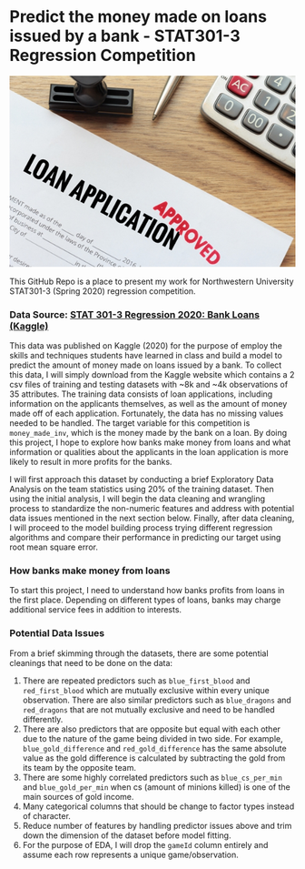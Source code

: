 # Predict the money made on loans issued by a bank - STAT301-3 Regression Competition

![](image/loan-application.jpg)<!-- -->

This GitHub Repo is a place to present my work for Northwestern University STAT301-3 (Spring 2020) regression competition.

### Data Source: [STAT 301-3 Regression 2020: Bank Loans (Kaggle)](https://www.kaggle.com/c/nustat3013reg)

This data was published on Kaggle (2020) for the purpose of employ the skills and techniques students have learned in class and build a model to predict the amount of money made on loans issued by a bank. To collect this data, I will simply download from the Kaggle website which contains a 2 csv files of training and testing datasets with ~8k and ~4k observations of 35 attributes. The training data consists of loan applications, including information on the applicants themselves, as well as the amount of money made off of each application. Fortunately, the data has no missing values needed to be handled. The target variable for this competition is `money_made_inv`, which is the money made by the bank on a loan. By doing this project, I hope to explore how banks make money from loans and what information or qualities about the applicants in the loan application is more likely to result in more profits for the banks.

I will first approach this dataset by conducting a brief Exploratory Data Analysis on the team statistics using 20% of the training dataset. Then using the initial analysis, I will begin the data cleaning and wrangling process to standardize the non-numeric features and address with potential data issues mentioned in the next section below. Finally, after data cleaning, I will proceed to the model building process trying different regression algorithms and compare their performance in predicting our target using root mean square error.

### How banks make money from loans

To start this project, I need to understand how banks profits from loans in the first place. Depending on different types of loans, banks may charge additional service fees in addition to interests.

### Potential Data Issues

From a brief skimming through the datasets, there are some potential cleanings that need to be done on the data:
1. There are repeated predictors such as `blue_first_blood` and `red_first_blood` which are mutually exclusive within every unique observation. There are also similar predictors such as `blue_dragons` and `red_dragons` that are not mutually exclusive and need to be handled differently.
2. There are also predictors that are opposite but equal with each other due to the nature of the game being divided in two side. For example, `blue_gold_difference` and `red_gold_difference` has the same absolute value as the gold difference is calculated by subtracting the gold from its team by the opposite team.
3. There are some highly correlated predictors such as `blue_cs_per_min` and `blue_gold_per_min` when cs (amount of minions killed) is one of the main sources of gold income.
4. Many categorical columns that should be change to factor types instead of character.
5. Reduce number of features by handling predictor issues above and trim down the dimension of the dataset before model fitting.
6. For the purpose of EDA, I will drop the `gameId` column entirely and assume each row represents a unique game/observation.
